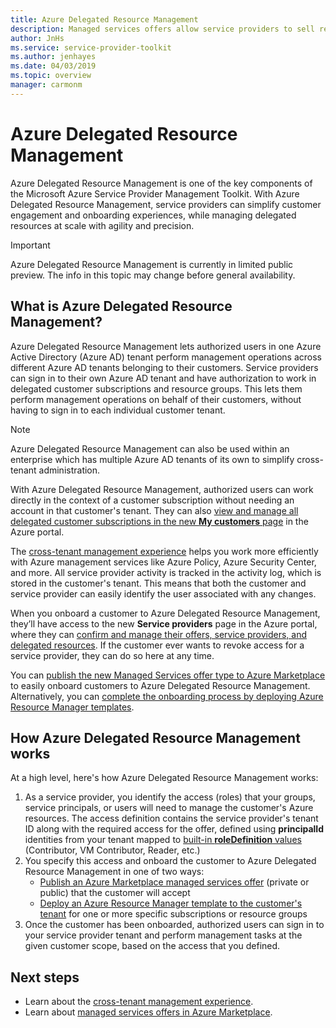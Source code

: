 ```yaml
---
title: Azure Delegated Resource Management
description: Managed services offers allow service providers to sell resource management offers to customers in Azure Marketplace.
author: JnHs
ms.service: service-provider-toolkit
ms.author: jenhayes
ms.date: 04/03/2019
ms.topic: overview
manager: carmonm
---
```

# Azure Delegated Resource Management

Azure Delegated Resource Management is one of the key components of the Microsoft Azure Service Provider Management Toolkit. With Azure Delegated Resource Management, service providers can  simplify customer engagement and onboarding experiences, while managing delegated resources at scale with agility and precision.

> [!IMPORTANT]
> Azure Delegated Resource Management is currently in limited public preview. The info in this topic may change before general availability.

## What is Azure Delegated Resource Management?

Azure Delegated Resource Management lets authorized users in one Azure Active Directory (Azure AD) tenant perform management operations across different Azure AD tenants belonging to their customers. Service providers can sign in to their own Azure AD tenant and have authorization to work in delegated customer subscriptions and resource groups. This lets them perform management operations on behalf of their customers, without having to sign in to each individual customer tenant.

> [!NOTE]
> Azure Delegated Resource Management can also be used within an enterprise which has multiple Azure AD tenants of its own to simplify cross-tenant administration.

With Azure Delegated Resource Management, authorized users can work directly in the context of a customer subscription without needing an account in that customer's tenant. They can also [view and manage all delegated customer subscriptions in the new **My customers** page](../how-to/view-manage-customers.md) in the Azure portal.

The [cross-tenant management experience](cross-tenant-management-experience.md) helps you work more efficiently with Azure management services like Azure Policy, Azure Security Center, and more. All service provider activity is tracked in the activity log, which is stored in the customer's tenant. This means that both the customer and service provider can easily identify the user associated with any changes.

When you onboard a customer to Azure Delegated Resource Management, they’ll have access to the new **Service providers** page in the Azure portal, where they can [confirm and manage their offers, service providers, and delegated resources](../how-to/view-manage-service-providers.md). If the customer ever wants to revoke access for a service provider, they can do so here at any time.

You can [publish the new Managed Services offer type to Azure Marketplace](../how-to/publish-managed-services-offers.md) to easily onboard customers to Azure Delegated Resource Management. Alternatively, you can [complete the onboarding process by deploying Azure Resource Manager templates](../how-to/onboard-customer.md).

## How Azure Delegated Resource Management works

At a high level, here's how Azure Delegated Resource Management works:

1. As a service provider, you identify the access (roles) that your groups, service principals, or users will need to manage the customer's Azure resources. The access definition contains the service provider's tenant ID along with the required access for the offer, defined using **principalId** identities from your tenant mapped to [built-in **roleDefinition** values](https://docs.microsoft.com/azure/role-based-access-control/built-in-roles) (Contributor, VM Contributor, Reader, etc.)
2. You specify this access and onboard the customer to Azure Delegated Resource Management in one of two ways:
   - [Publish an Azure Marketplace managed services offer](../how-to/publish-managed-services-offers.md) (private or public) that the customer will accept
   - [Deploy an Azure Resource Manager template to the customer's tenant](../how-to/onboard-customer.md) for one or more specific subscriptions or resource groups
3. Once the customer has been onboarded, authorized users can sign in to your service provider tenant and perform management tasks at the given customer scope, based on the access that you defined.

## Next steps

- Learn about the [cross-tenant management experience](cross-tenant-management-experience.md).
- Learn about [managed services offers in Azure Marketplace](managed-services-offers.md).